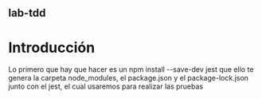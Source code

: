 ## lab-tdd
# Introducción
Lo primero que hay que hacer es un npm install --save-dev jest que ello te genera la carpeta node_modules, el package.json y el package-lock.json junto con el jest, el cual usaremos para realizar las pruebas
